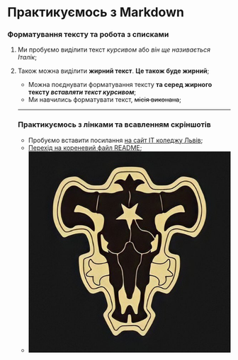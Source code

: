# Практикуємось з Markdown
### Форматування тексту та робота з списками
1. Ми пробуємо виділити текст *курсивом* або _він ще називається Італік_;
1. Також можна виділити **жирний текст**. __Це також буде жирний__;
    - Можна поєднувати форматування тексту **та серед жирного тексту _вставляти текст курсивом_**;

    + Ми навчились форматувати текст, ~~місія виконана~~;

    ---

    ### Практикуємось з лінками та всавленням скріншотів
    - Пробуємо вставити посилання [на сайт IT коледжу Львів](https://itcollege.lviv.ua/ "Перехід на головну сторінку сайту");
    - [Перехід на кореневий файл README](../README.md);
    - ![Тут може бути дуль який текст](/init/pictures/a22b839410c6dea8ce8b593789fc71c381d7dca2r1-566-564v2_hq.jpg)